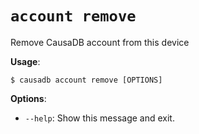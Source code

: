 # `account remove`

Remove CausaDB account from this device

**Usage**:

```console
$ causadb account remove [OPTIONS]
```

**Options**:

* `--help`: Show this message and exit.

